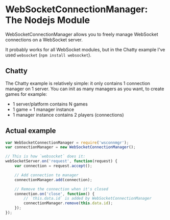 
# WebSocketConnectionManager: The Nodejs Module

WebSocketConnectionManager allows you to freely manage WebSocket
connections on a WebSocket server.

It probably works for all WebSocket modules, but in the Chatty
example I've used `websocket` (`npm install websocket`).

Chatty
----

The Chatty example is relatively simple: it only contains 1
connection manager on 1 server. You can init as many managers
as you want, to create games for example:

* 1 server/platform contains N games
* 1 game = 1 manager instance
* 1 manager instance contains 2 players (connections)

Actual example
----

```javascript
var WebSocketConnectionManager = require('wsconnmgr');
var connectionManager = new WebSocketConnectionManager();

// This is how `websocket` does it:
webSocketServer.on('request', function(request) {
	var connection = request.accept();

	// Add connection to manager
	connectionManager.add(connection);

	// Remove the connection when it's closed
	connection.on('close', function() {
		// `this.data.id` is added by WebSocketConnectionManager
		connectionManager.remove(this.data.id);
	});
});
```
